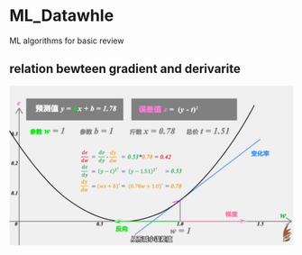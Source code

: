 # ML_Datawhle
ML algorithms for basic review


## relation bewteen gradient and derivarite

![image](https://github.com/BeBraveBeCurious/ML_Datawhle/blob/master/images/Gradient_Derivative.png)
